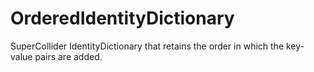 # OrderedIdentityDictionary
SuperCollider IdentityDictionary that retains the order in which the key-value pairs are added.
